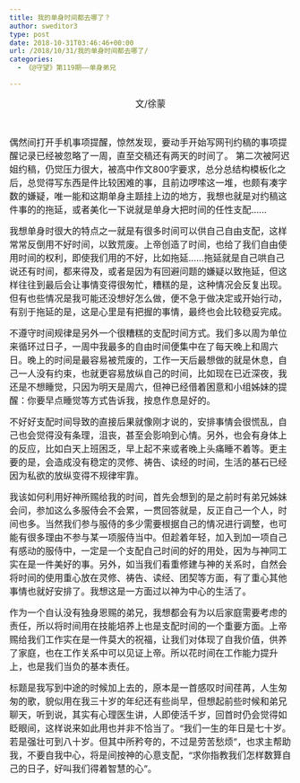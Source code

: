```yaml
---
title: 我的单身时间都去哪了？
author: sweditor3
type: post
date: 2018-10-31T03:46:46+00:00
url: /2018/10/31/我的单身时间都去哪了/
categories:
  - 《@守望》第119期——单身弟兄

---
```

<p style="text-align: center;">
  <span style="font-size: 12pt;">文/徐蒙</span>
</p>

&nbsp;

<span style="font-size: 12pt;">偶然间打开手机事项提醒，惊然发现，要动手开始写网刊约稿的事项提醒记录已经被忽略了一周，直至交稿还有两天的时间了。 第二次被阿迟姐约稿，仍觉压力很大，被高中作文800字要求，总分总结构模板化之后，总觉得写东西是件比较困难的事，且前边啰嗦这一堆，也颇有凑字数的嫌疑，唯一能和这期单身主题挂上边的地方，我想也就是对约稿这件事的的拖延，或者美化一下说就是单身大把时间的任性支配……</span>

<span style="font-size: 12pt;">我想单身时很大的特点之一就是有很多时间可以供自己自由支配，这样常常反倒用不好时间，以致荒废。上帝创造了时间，也给了我们自由使用时间的权利，即使我们用的不好，比如拖延……拖延就是自己哄自己说还有时间，都来得及，或者是因为有回避问题的嫌疑以致拖延，但这样往往到最后会让事情变得很匆忙，糟糕的是，这种情况会反复出现。但有也些情况是我可能还没想好怎么做，便不急于做决定或开始行动，有别于拖延的是，这是心里是有把握的事情，最终也会比较稳妥完成。</span>

<span style="font-size: 12pt;">不遵守时间规律是另外一个很糟糕的支配时间方式。我们多以周为单位来循环过日子，一周中我最多的自由时间便集中在了每天晚上和周六日。晚上的时间是最容易被荒废的，工作一天后最想做的就是休息，自己一人没有约束，也就更容易放纵自己的时间，比如现在已近深夜，我还是不想睡觉，只因为明天是周六，但神已经借着困意和小组姊妹的提醒：你要早点睡觉等方式告诉我，按息作息是好的。</span>

<span style="font-size: 12pt;">不好好支配时间导致的直接后果就像刚才说的，安排事情会很慌乱，自己也会觉得没有条理，沮丧，甚至会影响到心情。另外，也会有身体上的反应，比如白天上班困乏，早上起不来或者晚上头痛睡不着等。更主要的是，会造成没有稳定的灵修、祷告、读经的时间，生活的基石已经因为私欲的放纵变得不规律牢靠。</span>

<span style="font-size: 12pt;">我该如何利用好神所赐给我的时间，首先会想到的是之前时有弟兄姊妹会问，参加这么多服侍会不会累，一贯回答就是，反正自己一个人，时间也多。当然我们参与服侍的多少需要根据自己的情况进行调整，也可能有很多理由不参与某一项服侍当中。但趁着年轻，加入到加一项自己有感动的服侍中，一定是一个支配自己时间的好的用处，因为与神同工实在是一件美好的事。另外，如当我们看重修建与神的关系时，自然会将时间的使用重心放在灵修、祷告、读经、团契等方面，有了重心其他事情也就好安排了。我想这是一方面过以神为中心的生活了。</span>

<span style="font-size: 12pt;">作为一个自认没有独身恩赐的弟兄，我想都会有为以后家庭需要考虑的责任，所以将时间用在技能培养上也是支配时间的一个重要方面。上帝赐给我们工作实在是一件莫大的祝福，让我们对体现了自我价值，供养了家庭，也在工作关系中可以见证上帝。所以花时间在工作能力提升上，也是我们当负的基本责任。</span>

<span style="font-size: 12pt;">标题是我写到中途的时候加上去的，原本是一首感叹时间荏苒，人生匆匆的歌，貌似用在我三十岁的年纪还有些尚早，但想起前些时候和弟兄聊天，听到说，其实有心理医生讲，人即使活千岁，回首时仍会觉得如眨眼间，这样说来如此用也并非不恰当了。“我们一生的年日是七十岁。若是强壮可到八十岁。但其中所矜夸的，不过是劳苦愁烦”，也求主帮助我，不要自我中心，将是间按神的心意支配，“求你指教我们怎样数算自己的日子，好叫我们得着智慧的心”。</span>